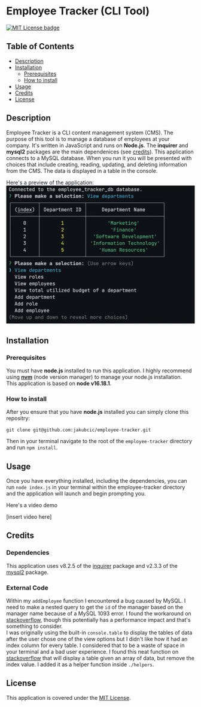 # Employee Tracker (CLI Tool)
[![MIT License badge](https://img.shields.io/badge/license-MIT-yellow.svg)](https://choosealicense.com/licenses/mit/)


## Table of Contents

- [Description](#description)
- [Installation](#installation)
    + [Prerequisites](#prerequisites)
    + [How to install](#how-to-install)
- [Usage](#usage)
- [Credits](#credits)
- [License](#license)


## Description
Employee Tracker is a CLI content management system (CMS). The purpose of this tool is to manage a database of employees at your company. It's written in JavaScript and runs on **Node.js**. The **inquirer** and **mysql2** packages are the main dependenices (see [credits](#credits)). This application connects to a MySQL database. When you run it you will be presented with choices that include creating, reading, updating, and deleting information from the CMS. The data is displayed in a table in the console.

Here's a preview of the application:
<br>
![sample image of application](./assets/sample-image.png)

## Installation
### Prerequisites
You must have **node.js** installed to run this application. I highly recommend using [**nvm**](https://github.com/nvm-sh/nvm) (node version manager) to manage your node.js installation.
<br>
This application is based on **node v16.18.1**.

### How to install
After you ensure that you have **node.js** installed you can simply clone this repositry:
```
git clone git@github.com:jakubcic/employee-tracker.git
```

Then in your terminal navigate to the root of the `employee-tracker` directory and run `npm install`.

## Usage
Once you have everything installed, including the dependencies, you can run `node index.js` in your terminal within the employee-tracker directory and the application will launch and begin prompting you. 
<br>

Here's a video demo

[insert video here]


## Credits
### Dependencies
This application uses v8.2.5 of the [inquirer](https://www.npmjs.com/package/inquirer/v/8.2.5) package and v2.3.3 of the [mysql2](https://www.npmjs.com/package/mysql2) package. 

### External Code
Within my `addEmployee` function I encountered a bug caused by MySQL. I need to make a nested query to get the `id` of the manager based on the manager name because of a MySQL 1093 error. I found the workaround on [stackoverflow](https://stackoverflow.com/a/9843719/9367208), though this potentially has a performance impact and that's something to consider.
<br>
I was originally using the built-in `console.table` to display the tables of data after the user chose one of the view options but I didn't like how it had an index column for every table. I considered that to be a waste of space in your terminal and a bad user experience. I found this neat function on [stackoverflow](https://stackoverflow.com/a/69874540/9367208) that will display a table given an array of data, but remove the index value. I added it as a helper function inside `./helpers`. 

## License
This application is covered under the [MIT License](https://choosealicense.com/licenses/mit/).


